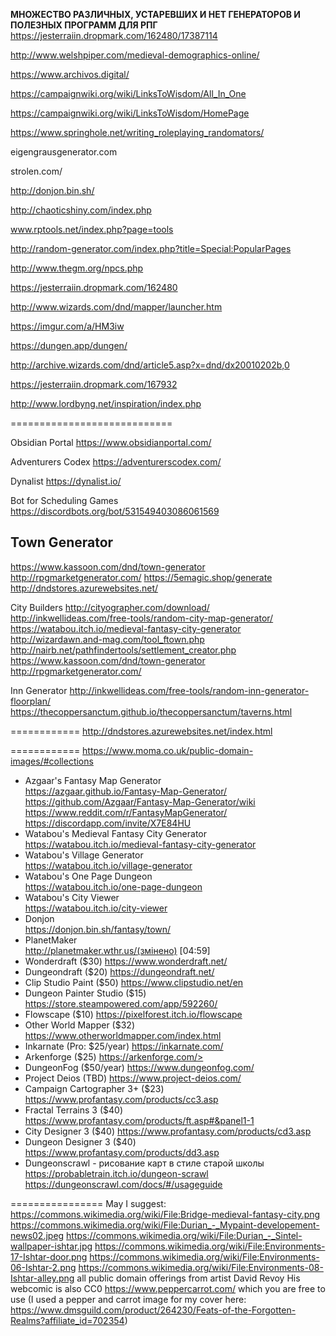 **МНОЖЕСТВО РАЗЛИЧНЫХ, УСТАРЕВШИХ И НЕТ ГЕНЕРАТОРОВ И ПОЛЕЗНЫХ ПРОГРАММ ДЛЯ РПГ**
https://jesterraiin.dropmark.com/162480/17387114

http://www.welshpiper.com/medieval-demographics-online/

https://www.archivos.digital/

https://campaignwiki.org/wiki/LinksToWisdom/All_In_One

https://campaignwiki.org/wiki/LinksToWisdom/HomePage

https://www.springhole.net/writing_roleplaying_randomators/

eigengrausgenerator.com

strolen.com/

http://donjon.bin.sh/

http://chaoticshiny.com/index.php

www.rptools.net/index.php?page=tools

http://random-generator.com/index.php?title=Special:PopularPages

http://www.thegm.org/npcs.php

https://jesterraiin.dropmark.com/162480

http://www.wizards.com/dnd/mapper/launcher.htm

https://imgur.com/a/HM3iw

https://dungen.app/dungen/

http://archive.wizards.com/dnd/article5.asp?x=dnd/dx20010202b,0

https://jesterraiin.dropmark.com/167932

http://www.lordbyng.net/inspiration/index.php





============================

Obsidian Portal
https://www.obsidianportal.com/

Adventurers Codex
https://adventurerscodex.com/

Dynalist
 https://dynalist.io/

Bot for Scheduling Games
https://discordbots.org/bot/531549403086061569


## Town Generator
https://www.kassoon.com/dnd/town-generator
http://rpgmarketgenerator.com/
https://5emagic.shop/generate
http://dndstores.azurewebsites.net/


City Builders
http://cityographer.com/download/
http://inkwellideas.com/free-tools/random-city-map-generator/
https://watabou.itch.io/medieval-fantasy-city-generator
http://wizardawn.and-mag.com/tool_ftown.php
http://nairb.net/pathfindertools/settlement_creator.php
https://www.kassoon.com/dnd/town-generator
http://rpgmarketgenerator.com/


Inn Generator
http://inkwellideas.com/free-tools/random-inn-generator-floorplan/
https://thecoppersanctum.github.io/thecoppersanctum/taverns.html

============
http://dndstores.azurewebsites.net/index.html

============
https://www.moma.co.uk/public-domain-images/#collections

- Azgaar's Fantasy Map Generator     
https://azgaar.github.io/Fantasy-Map-Generator/
<https://github.com/Azgaar/Fantasy-Map-Generator/wiki>
<https://www.reddit.com/r/FantasyMapGenerator/>
<https://discordapp.com/invite/X7E84HU>
- Watabou's Medieval Fantasy City Generator    
https://watabou.itch.io/medieval-fantasy-city-generator
- Watabou's Village Generator    
https://watabou.itch.io/village-generator
- Watabou's One Page Dungeon    
https://watabou.itch.io/one-page-dungeon
- Watabou's City Viewer    
https://watabou.itch.io/city-viewer
- Donjon    
https://donjon.bin.sh/fantasy/town/
- PlanetMaker      
http://planetmaker.wthr.us/(змінено)
[04:59]
- Wonderdraft      ($30)
https://www.wonderdraft.net/
- Dungeondraft     ($20)
https://dungeondraft.net/
- Clip Studio Paint      ($50)
https://www.clipstudio.net/en
- Dungeon Painter Studio       ($15)
https://store.steampowered.com/app/592260/
- Flowscape       ($10)
<https://pixelforest.itch.io/flowscape>
- Other World Mapper       ($32)
<https://www.otherworldmapper.com/index.html>
- Inkarnate       (Pro: $25/year)
<https://inkarnate.com/>
- Arkenforge     ($25)
https://arkenforge.com/>
- DungeonFog     ($50/year) 
https://www.dungeonfog.com/
- Project Deios        (TBD) 
https://www.project-deios.com/
- Campaign Cartographer 3+      ($23)
https://www.profantasy.com/products/cc3.asp
- Fractal Terrains 3     ($40)
<https://www.profantasy.com/products/ft.asp#&panel1-1>
- City Designer 3     ($40)
https://www.profantasy.com/products/cd3.asp
- Dungeon Designer 3     ($40)
https://www.profantasy.com/products/dd3.asp
- Dungeonscrawl - рисование карт в стиле старой школы
https://probabletrain.itch.io/dungeon-scrawl
https://dungeonscrawl.com/docs/#/usageguide


================
May I suggest:
https://commons.wikimedia.org/wiki/File:Bridge-medieval-fantasy-city.png
https://commons.wikimedia.org/wiki/File:Durian_-_Mypaint-developement-news02.jpeg
https://commons.wikimedia.org/wiki/File:Durian_-_Sintel-wallpaper-ishtar.jpg
https://commons.wikimedia.org/wiki/File:Environments-17-Ishtar-door.png
https://commons.wikimedia.org/wiki/File:Environments-06-Ishtar-2.png
https://commons.wikimedia.org/wiki/File:Environments-08-Ishtar-alley.png
all public domain offerings from artist David Revoy
His webcomic is also CC0 https://www.peppercarrot.com/ which you are free to use (I used a pepper and carrot image for my cover here: https://www.dmsguild.com/product/264230/Feats-of-the-Forgotten-Realms?affiliate_id=702354)
